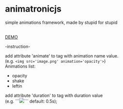 # animatronicjs
simple animations framework, made by stupid for stupid

<br>
<a href='https://animatronic.000webhostapp.com/'>DEMO</a>
<br>

-instruction-

add attribute 'animate' to tag with animation name value. <br>
(e.g. ```<img src='image.png' animation='opacity'>```)
<br>Animations list:
<ul>
    <li>opacity</li>
    <li>shake</li>
    <li>leftin</li>
</ul>
add attribute 'duration' to tag with duration value <br>
(e.g. ```<img src='image.png' animation='opacity' duration='1s'>```
default: 0.5s); 
